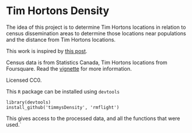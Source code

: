 # Tim Hortons Density

The idea of this project is to determine Tim Hortons locations in relation to census dissemination areas to determine those locations near populations and the distance from Tim Hortons locations.

This work is inspired by [this post](http://www.ifweassume.com/2012/10/the-united-states-of-starbucks.html).

Census data is from Statistics Canada, Tim Hortons locations from Foursquare. Read the [vignette](https://rmflight.github.io/timmysDensity) for more information.

Licensed CC0.

This `R` package can be installed using `devtools`

```
library(devtools)
install_github('timmysDensity', 'rmflight')
```

This gives access to the processed data, and all the functions that were used.`
